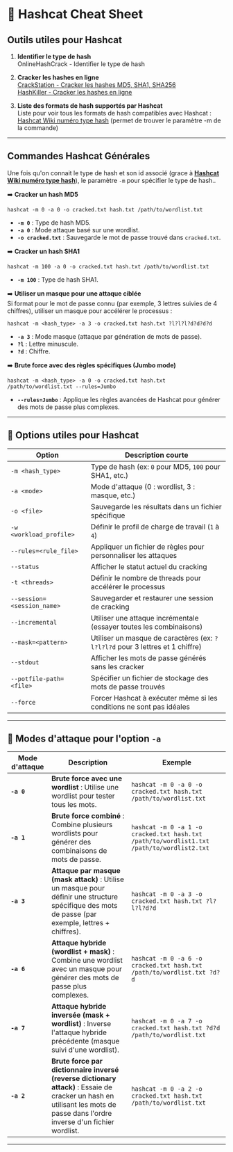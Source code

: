 # 🔐 Hashcat Cheat Sheet 

##  **Outils utiles pour Hashcat**

1. **Identifier le type de hash**  
	 OnlineHashCrack - Identifier le type de hash
    
2. **Cracker les hashes en ligne**  
     [CrackStation - Cracker les hashes MD5, SHA1, SHA256](https://crackstation.net/)  
     [HashKiller - Cracker les hashes en ligne](https://hashkiller.co.uk/)
    
3. **Liste des formats de hash supportés par Hashcat**  
    Liste pour voir tous les formats de hash compatibles avec Hashcat :  
     [Hashcat Wiki numéro type hash](https://hashcat.net/wiki/doku.php?id=example_hashes) (permet de trouver le paramètre -m de la commande)
    

---

##  Commandes Hashcat Générales

Une fois qu'on connait le type de hash et son id associé (grace à **[Hashcat Wiki numéro type hash](https://hashcat.net/wiki/doku.php?id=example_hashes)**), le paramètre `-m` pour spécifier le type de hash..

➡️ **Cracker un hash MD5**
```
hashcat -m 0 -a 0 -o cracked.txt hash.txt /path/to/wordlist.txt
```
- **`-m 0`** : Type de hash MD5.
- **`-a 0`** : Mode attaque basé sur une wordlist.
- **`-o cracked.txt`** : Sauvegarde le mot de passe trouvé dans `cracked.txt`.
    
➡️ **Cracker un hash SHA1**
```
hashcat -m 100 -a 0 -o cracked.txt hash.txt /path/to/wordlist.txt
```
- **`-m 100`** : Type de hash SHA1.
    
➡️ **Utiliser un masque pour une attaque ciblée**  
Si format pour le mot de passe connu (par exemple, 3 lettres suivies de 4 chiffres),
utiliser un masque pour accélérer le processus :
```
hashcat -m <hash_type> -a 3 -o cracked.txt hash.txt ?l?l?l?d?d?d?d
```

- **`-a 3`** : Mode masque (attaque par génération de mots de passe).
- **`?l`** : Lettre minuscule.
- **`?d`** : Chiffre.
    
➡️ **Brute force avec des règles spécifiques (Jumbo mode)**
```
hashcat -m <hash_type> -a 0 -o cracked.txt hash.txt /path/to/wordlist.txt --rules=Jumbo
```
- **`--rules=Jumbo`** : Applique les règles avancées de Hashcat pour générer des mots de passe plus complexes.
    
---

## 🧩 Options utiles pour Hashcat

|Option|Description courte|
|---|---|
|`-m <hash_type>`|Type de hash (ex: `0` pour MD5, `100` pour SHA1, etc.)|
|`-a <mode>`|Mode d'attaque (0 : wordlist, 3 : masque, etc.)|
|`-o <file>`|Sauvegarde les résultats dans un fichier spécifique|
|`-w <workload_profile>`|Définir le profil de charge de travail (`1` à `4`)|
|`--rules=<rule_file>`|Appliquer un fichier de règles pour personnaliser les attaques|
|`--status`|Afficher le statut actuel du cracking|
|`-t <threads>`|Définir le nombre de threads pour accélérer le processus|
|`--session=<session_name>`|Sauvegarder et restaurer une session de cracking|
|`--incremental`|Utiliser une attaque incrémentale (essayer toutes les combinaisons)|
|`--mask=<pattern>`|Utiliser un masque de caractères (ex: `?l?l?l?d` pour 3 lettres et 1 chiffre)|
|`--stdout`|Afficher les mots de passe générés sans les cracker|
|`--potfile-path=<file>`|Spécifier un fichier de stockage des mots de passe trouvés|
|`--force`|Forcer Hashcat à exécuter même si les conditions ne sont pas idéales|

---

## 🧩 Modes d'attaque pour l'option `-a` 

|Mode d'attaque|Description|Exemple|
|---|---|---|
|**`-a 0`**|**Brute force avec une wordlist** : Utilise une wordlist pour tester tous les mots.|`hashcat -m 0 -a 0 -o cracked.txt hash.txt /path/to/wordlist.txt`|
|**`-a 1`**|**Brute force combiné** : Combine plusieurs wordlists pour générer des combinaisons de mots de passe.|`hashcat -m 0 -a 1 -o cracked.txt hash.txt /path/to/wordlist1.txt /path/to/wordlist2.txt`|
|**`-a 3`**|**Attaque par masque (mask attack)** : Utilise un masque pour définir une structure spécifique des mots de passe (par exemple, lettres + chiffres).|`hashcat -m 0 -a 3 -o cracked.txt hash.txt ?l?l?l?d?d`|
|**`-a 6`**|**Attaque hybride (wordlist + mask)** : Combine une wordlist avec un masque pour générer des mots de passe plus complexes.|`hashcat -m 0 -a 6 -o cracked.txt hash.txt /path/to/wordlist.txt ?d?d`|
|**`-a 7`**|**Attaque hybride inversée (mask + wordlist)** : Inverse l'attaque hybride précédente (masque suivi d'une wordlist).|`hashcat -m 0 -a 7 -o cracked.txt hash.txt ?d?d /path/to/wordlist.txt`|
|**`-a 2`**|**Brute force par dictionnaire inversé (reverse dictionary attack)** : Essaie de cracker un hash en utilisant les mots de passe dans l'ordre inverse d'un fichier wordlist.|`hashcat -m 0 -a 2 -o cracked.txt hash.txt /path/to/wordlist.txt`|

---

